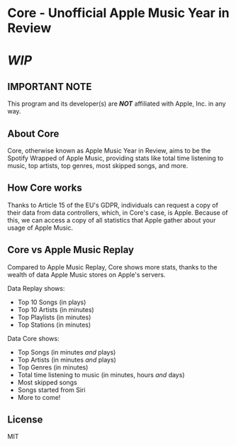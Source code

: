 **Core** - Unofficial Apple Music Year in Review
==========================
# ***WIP***
## IMPORTANT NOTE
This program and its developer(s) are ***NOT*** affiliated with Apple, Inc. in any way.
## About Core
Core, otherwise known as Apple Music Year in Review, aims to be the Spotify Wrapped of Apple Music, providing stats like total time listening to music, top artists, top genres, most skipped songs, and more.
## How Core works
Thanks to Article 15 of the EU's GDPR, individuals can request a copy of their data from data controllers, which, in Core's case, is Apple. Because of this, we can access a copy of all statistics that Apple gather about your usage of Apple Music.
## Core vs Apple Music Replay
Compared to Apple Music Replay, Core shows more stats, thanks to the wealth of data Apple Music stores on Apple's servers.

Data Replay shows:
- Top 10 Songs (in plays)
- Top 10 Artists (in minutes)
- Top Playlists (in minutes)
- Top Stations (in minutes)

Data Core shows:
 - Top Songs (in minutes *and* plays)
 - Top Artists (in minutes *and* plays)
 - Top Genres (in minutes)
 - Total time listening to music (in minutes, hours *and* days)
 - Most skipped songs
 - Songs started from Siri
 - More to come!
## License
MIT
